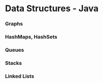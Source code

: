 # Data Structures - Java


### Graphs


### HashMaps, HashSets


### Queues


### Stacks


### Linked Lists
